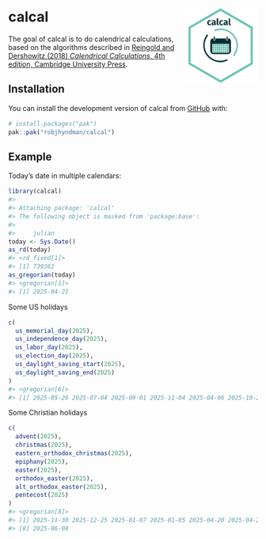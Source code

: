 
<!-- README.md is generated from README.Rmd. Please edit that file -->

# calcal <img src="man/figures/calcal-hex.png" align="right" width = 150 />

<!-- badges: start -->
<!-- badges: end -->

The goal of calcal is to do calendrical calculations, based on the
algorithms described in [Reingold and Dershowitz (2018) *Calendrical
Calculations*, 4th edition, Cambridge University
Press](https://doi.org/10.1017/9781107415058).

## Installation

You can install the development version of calcal from
[GitHub](https://github.com/) with:

``` r
# install.packages("pak")
pak::pak("robjhyndman/calcal")
```

## Example

Today’s date in multiple calendars:

``` r
library(calcal)
#> 
#> Attaching package: 'calcal'
#> The following object is masked from 'package:base':
#> 
#>     julian
today <- Sys.Date()
as_rd(today)
#> <rd_fixed[1]>
#> [1] 739362
as_gregorian(today)
#> <gregorian[1]>
#> [1] 2025-04-21
```

Some US holidays

``` r
c(
  us_memorial_day(2025),
  us_independence_day(2025),
  us_labor_day(2025),
  us_election_day(2025),
  us_daylight_saving_start(2025),
  us_daylight_saving_end(2025)
)
#> <gregorian[6]>
#> [1] 2025-05-26 2025-07-04 2025-09-01 2025-11-04 2025-04-06 2025-10-26
```

Some Christian holidays

``` r
c(
  advent(2025),
  christmas(2025),
  eastern_orthodox_christmas(2025),
  epiphany(2025),
  easter(2025),
  orthodox_easter(2025),
  alt_orthodox_easter(2025),
  pentecost(2025)
)
#> <gregorian[8]>
#> [1] 2025-11-30 2025-12-25 2025-01-07 2025-01-05 2025-04-20 2025-04-20 2025-04-20
#> [8] 2025-06-08
```
